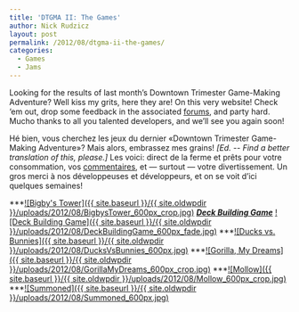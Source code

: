 ```yaml
---
title: 'DTGMA II: The Games'
author: Nick Rudzicz
layout: post
permalink: /2012/08/dtgma-ii-the-games/
categories:
  - Games
  - Jams
---
```


Looking for the results of last month&#8217;s Downtown Trimester Game-Making Adventure? Well kiss my grits, here they are! On this very website! Check &#8216;em out, drop some feedback in the associated <a href="http://oldforum.mrgs.ca/index.php/topic,39.0.html">forums</a>, and party hard.
Mucho thanks to all you talented developers, and we&#8217;ll see you again soon!

H&eacute; bien, vous cherchez les jeux du dernier &laquo;Downtown Trimester Game-Making Adventure&raquo;? Mais alors, embrassez mes grains! *[Ed. -- Find a better translation of this, please.]* Les voici: direct de la ferme et pr&ecirc;ts pour votre consommation, vos <a href="http://oldforum.mrgs.ca/index.php/topic,39.0.html">commentaires</a>, et &#8212; surtout &#8212; votre divertissement.
Un gros merci &agrave; nos d&eacute;veloppeuses et d&eacute;veloppeurs, et on se voit d&#8217;ici quelques semaines!

        

***<a href="http://oldforum.mrgs.ca/index.php/topic,40.0.html">![Bigby&#039;s Tower]({{ site.baseurl }}/{{ site.oldwpdir }}/uploads/2012/08/BigbysTower_600px_crop.jpg)</a>
***<a href="">Deck Building Game</a>***
 <a href="{{ site.baseurl }}/{{ site.oldwpdir }}/uploads/2012/08/DeckBuildingGame_600px_fade.jpg">![Deck Building Game]({{ site.baseurl }}/{{ site.oldwpdir }}/uploads/2012/08/DeckBuildingGame_600px_fade.jpg)</a>
***<a href="http://oldforum.mrgs.ca/index.php/topic,46.0.html">![Ducks vs. Bunnies]({{ site.baseurl }}/{{ site.oldwpdir }}/uploads/2012/08/DucksVsBunnies_600px.jpg)</a>
***<a href="http://oldforum.mrgs.ca/index.php/topic,44.0.html">![Gorilla, My Dreams]({{ site.baseurl }}/{{ site.oldwpdir }}/uploads/2012/08/GorillaMyDreams_600px_crop.jpg)</a>
***<a href="http://oldforum.mrgs.ca/index.php/topic,42.0.html">![Mollow]({{ site.baseurl }}/{{ site.oldwpdir }}/uploads/2012/08/Mollow_600px_crop.jpg)</a>
***<a href="http://oldforum.mrgs.ca/index.php/topic,47.0.html">![Summoned]({{ site.baseurl }}/{{ site.oldwpdir }}/uploads/2012/08/Summoned_600px.jpg)</a>

